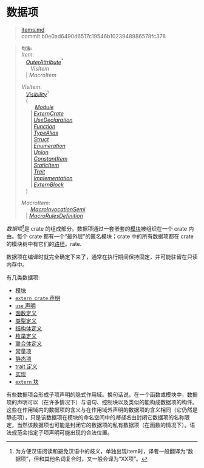 # 数据项

>[items.md](https://github.com/rust-lang/reference/blob/master/src/items.md)\
>commit b0e0ad6490d6517c19546b1023948986578fc378

> **<sup>句法:<sup>**\
> _Item_:\
> &nbsp;&nbsp; [_OuterAttribute_]<sup>\*</sup>\
> &nbsp;&nbsp; &nbsp;&nbsp; _VisItem_\
> &nbsp;&nbsp; | _MacroItem_
>
> _VisItem_:\
> &nbsp;&nbsp; [_Visibility_]<sup>?</sup>\
> &nbsp;&nbsp; (\
> &nbsp;&nbsp; &nbsp;&nbsp; &nbsp;&nbsp;  [_Module_]\
> &nbsp;&nbsp; &nbsp;&nbsp; | [_ExternCrate_]\
> &nbsp;&nbsp; &nbsp;&nbsp; | [_UseDeclaration_]\
> &nbsp;&nbsp; &nbsp;&nbsp; | [_Function_]\
> &nbsp;&nbsp; &nbsp;&nbsp; | [_TypeAlias_]\
> &nbsp;&nbsp; &nbsp;&nbsp; | [_Struct_]\
> &nbsp;&nbsp; &nbsp;&nbsp; | [_Enumeration_]\
> &nbsp;&nbsp; &nbsp;&nbsp; | [_Union_]\
> &nbsp;&nbsp; &nbsp;&nbsp; | [_ConstantItem_]\
> &nbsp;&nbsp; &nbsp;&nbsp; | [_StaticItem_]\
> &nbsp;&nbsp; &nbsp;&nbsp; | [_Trait_]\
> &nbsp;&nbsp; &nbsp;&nbsp; | [_Implementation_]\
> &nbsp;&nbsp; &nbsp;&nbsp; | [_ExternBlock_]\
> &nbsp;&nbsp; )
>
> _MacroItem_:\
> &nbsp;&nbsp; &nbsp;&nbsp; [_MacroInvocationSemi_]\
> &nbsp;&nbsp; | [_MacroRulesDefinition_]

*数据项*[^译者注]是 crate 的组成部分。数据项通过一套嵌套的[模块]被组织在一个 crate 内由。每个 crate 都有一个“最外层”的匿名模块；crate 中的所有数据项都在 crate 的模块树中有它们的[路径]。rate.

数据项在编译时就完全确定下来了，通常在执行期间保持固定，并可能驻留在只读内存中。

有几类数据项:

* [模块]
* [`extern crate` 声明]
* [`use` 声明]
* [函数定义]
* [类型定义]
* [结构体定义]
* [枚举定义]
* [联合体定义]
* [常量项]
* [静态项]
* [trait 定义]
* [实现]
* [`extern` 块]

有些数据项会形成子项声明的隐式作用域。换句话说，在一个函数或模块中，数据项的声明可以（在许多情况下）与语句、控制块以及类似的能构成数据项的构件。这些在作用域内的数据项的含义与在作用域外声明的数据项的含义相同（它仍然是静态项），只是该数据项在模块的命名空间中的*路径名*由封闭它数据项的名称限定，当然该数据项也可能是封闭它的数据项的私有数据项（在函数的情况下）。语法规范会指定子项声明可能出现的合法位置。

[^译者注]:为方便汉语阅读和避免汉语中的歧义，单独出现item时，译者一般翻译为“数据项”，但和其他名词复合时，又一般会译为“XX项”。

[_ConstantItem_]: items/constant-items.md
[_Enumeration_]: items/enumerations.md
[_ExternBlock_]: items/external-blocks.md
[_ExternCrate_]: items/extern-crates.md
[_Function_]: items/functions.md
[_Implementation_]: items/implementations.md
[_MacroInvocationSemi_]: macros.md#宏调用
[_MacroRulesDefinition_]: macros-by-example.md
[_Module_]: items/modules.md
[_OuterAttribute_]: attributes.md
[_StaticItem_]: items/static-items.md
[_Struct_]: items/structs.md
[_Trait_]: items/traits.md
[_TypeAlias_]: items/type-aliases.md
[_Union_]: items/unions.md
[_UseDeclaration_]: items/use-declarations.md
[_Visibility_]: visibility-and-privacy.md
[`extern crate` 声明]: items/extern-crates.md
[`extern` 块]: items/external-blocks.md
[`use` 声明]: items/use-declarations.md
[常量项]: items/constant-items.md
[枚举定义]: items/enumerations.md
[函数定义]: items/functions.md
[实现]: items/implementations.md
[模块]: items/modules.md
[路径]: paths.md
[静态项]: items/static-items.md
[结构体定义]: items/structs.md
[trait 定义]: items/traits.md
[类型定义]: items/type-aliases.md
[联合体定义]: items/unions.md
